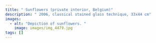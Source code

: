 ```yaml
---
title: " Sunflowers (private interior, Belgium)"
description: " 2006, classical stained glass technique, 33x44 cm"
images:
  - alt: "Depiction of sunflowers. "
    image: images/img_4479.jpg
tags: []
---
```

